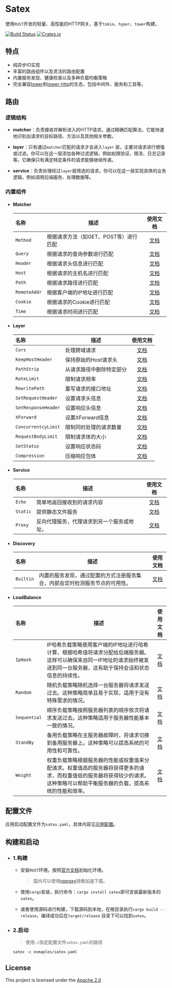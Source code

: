 # Satex

使用`RUST`开发的轻量、高性能的HTTP网关，基于`tokio`、`hyper`、`tower`构建。

[![Build Status](https://github.com/w-sodalite/satex/actions/workflows/rust.yml/badge.svg?branch=master)](https://github.com/w-sodalite/satex/actions/workflows/rust.yml)
[![Crates.io](https://img.shields.io/crates/v/satex)](https://crates.io/crates/satex)

## 特点

- 纯异步IO实现
- 丰富的路由组件以及灵活的路由配置
- 内置服务发现、健康检查以及多种负载均衡策略
- 完全兼容[tower](https://crates.io/crates/tower)和[tower-http](https://crates.io/crates/tower-http)的生态，包括中间件、服务和工具等。

## 路由

### 逻辑结构

- **matcher**：负责接收并解析进入的HTTP请求。通过精确匹配算法，它能快速地识别出请求的目标路径、方法以及其他相关参数。

- **layer**：只有通过`matcher`匹配的请求才会进入`layer`
  层，主要对请求进行增强或过滤。你可以在这一层添加各种过滤逻辑，例如权限验证、限流、日志记录等。它确保只有满足特定条件的请求能够继续传递。

- **service**：负责处理经过`layer`层筛选的请求。你可以在这一层实现具体的业务逻辑，例如调用后端服务、处理数据等。

### 内置组件

- #### Matcher

  | 名称           | 描述                     |                使用文档                |
  |:-------------|------------------------|:----------------------------------:|
  | `Method`     | 根据请求方法（如GET、POST等）进行匹配 |   [文档](docs/matchers/method.md)    |
  | `Query`      | 根据请求的查询参数进行匹配          |    [文档](docs/matchers/query.md)    |
  | `Header`     | 根据请求头信息进行匹配            |   [文档](docs/matchers/header.md)    |
  | `Host`       | 根据请求的主机名进行匹配           |    [文档](docs/matchers/host.md)     |
  | `Path`       | 根据请求路径进行匹配             |    [文档](docs/matchers/path.md)     |
  | `RemoteAddr` | 根据客户端的IP地址进行匹配         | [文档](docs/matchers/remote_addr.md) |
  | `Cookie`     | 根据请求的Cookie进行匹配        |   [文档](docs/matchers/cookie.md)    |
  | `Time`       | 根据请求时间进行匹配             |    [文档](docs/matchers/time.md)     |

- #### Layer

  | 名称                  | 描述           |                   使用文档                   |
  |:--------------------|--------------|:----------------------------------------:|
  | `Cors`              | 处理跨域请求       |        [文档](docs/layers/cors.md)         |
  | `KeepHostHeader`    | 保持原始的Host请求头 |  [文档](docs/layers/keep_host_header.md)   |
  | `PathStrip`         | 从请求路径中删除特定部分 |     [文档](docs/layers/path_strip.md)      |
  | `RateLimit`         | 限制请求频率       |     [文档](docs/layers/rate_limit.md)      |
  | `RewritePath`       | 重写请求的接口地址    |    [文档](docs/layers/rewrite_path.md)     |
  | `SetRequestHeader`  | 设置请求头信息      | [文档](docs/layers/set_request_header.md)  |
  | `SetResponseHeader` | 设置响应头信息      | [文档](docs/layers/set_response_header.md) |
  | `XForward`          | 设置XForward信息 |      [文档](docs/layers/x_forward.md)      |
  | `ConcurrentcyLimit` | 限制同时处理的请求数量  |  [文档](docs/layers/concurrency_limit.md)  |
  | `RequestBodyLimit`  | 限制请求体的大小     | [文档](docs/layers/request_body_limit.md)  |
  | `SetStatus`         | 设置响应状态码      |     [文档](docs/layers/set_status.md)      |
  | `Compression`       | 压缩响应包体       |     [文档](docs/layers/compression.md)     |

- #### Service

  | 名称       | 描述                    |             使用文档              |
  |:---------|-----------------------|:-----------------------------:|
  | `Echo`   | 简单地返回接收到的请求内容         |  [文档](docs/services/echo.md)  |
  | `Static` | 提供静态文件服务              | [文档](docs/services/static.md) |
  | `Proxy`  | 反向代理服务，代理请求到另一个服务或地址。 | [文档](docs/services/proxy.md)  |

- #### Discovery

  | 名称        | 描述                                     |              使用文档               |
  |:----------|----------------------------------------|:-------------------------------:|
  | `Builtin` | 内置的服务发现，通过配置的方式注册服务集合，内部会定时检测服务节点的可用性。 | [文档](docs/discovery/builtin.md) |

- #### LoadBalance

  | 名称           | 描述                                                                                         |                 使用文档                  |
  |:-------------|--------------------------------------------------------------------------------------------|:-------------------------------------:|
  | `IpHash`     | IP哈希负载策略使用客户端的IP地址进行哈希计算，根据哈希值将请求分配给后端服务器。这样可以确保来自同一IP地址的请求始终被发送到同一台服务器，这有助于保持会话和状态信息的持续性。 |  [文档](docs/load_balance/ip_hash.md)   |
  | `Random`     | 随机负载策略随机选择一台服务器将请求发送过去。这种策略简单且易于实现，适用于没有特殊需求的情况。                                           |   [文档](docs/load_balance/random.md)   |
  | `Sequential` | 顺序负载策略按照服务器列表的顺序依次将请求发送过去。这种策略适用于服务器性能基本一致的情况。                                             | [文档](docs/load_balance/sequential.md) |
  | `StandBy`    | 备用负载策略在主服务器故障时，将请求切换到备用服务器上。这种策略可以提高系统的可用性和可靠性。                                            |  [文档](docs/load_balance/stand_by.md)  |
  | `Weight`     | 权重负载策略根据服务器的性能或权重值来分配请求。权重值高的服务器将获得更多的请求，而权重值低的服务器将获得较少的请求。这种策略可以帮助平衡服务器的负载，提高系统的性能和效率。    |   [文档](docs/load_balance/weight.md)   |

## 配置文件

应用启动配置文件为`satex.yaml`，具体内容见[示例配置](examples/satex.yaml)。

## 构建和启动

- ### 1.构建

    - 安装`RUST`环境，按照[官方文档](https://www.rust-lang.org/zh-CN/learn/get-started)初始化环境。
      > 国内可以使用[rsproxy](https://rsproxy.cn/#getStarted)镜像加速下载。

    - 使用`cargo`安装，执行命令：`cargo install satex`即可安装最新版本的`satex`。

    - 或者使用源码进行构建，下载源码到本地，在根目录执行`cargo build --release`，编译成功后在`target/release`
      目录下可以找到`satex`。

- ### 2.启动

  > 使用`-c`指定配置文件`satex.yaml`的路径

    ```shell
    satex -c exmaples/satex.yaml
    ```

## License

This project is licensed under the [Apache 2.0](./LICENSE)
